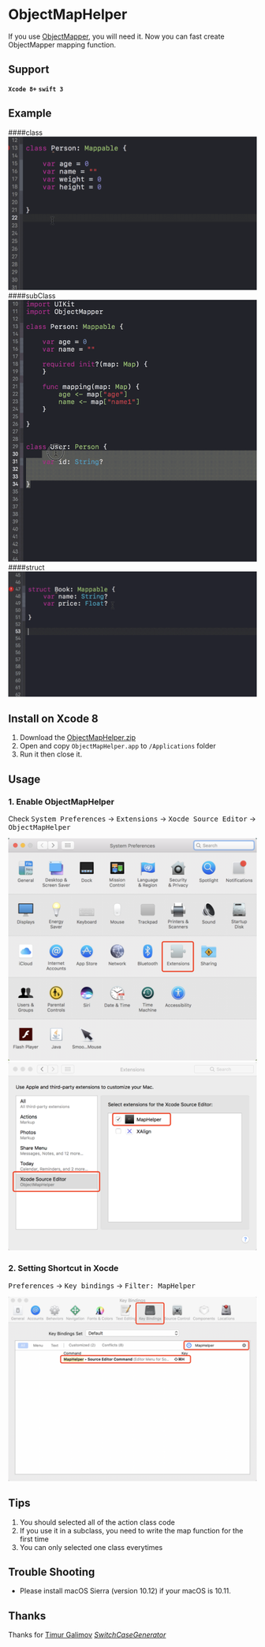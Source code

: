 # ObjectMapHelper


If you use [ObjectMapper](https://github.com/Hearst-DD/ObjectMapper), you will need it. Now you can fast create ObjectMapper mapping function.

## Support
**`Xcode 8+`**  **`swift 3`**


## Example
####class
![example](usage/example1.gif)
####subClass
![example](usage/example2.gif)
####struct
![example](usage/example3.gif)

## Install on Xcode 8
1. Download the [ObjectMapHelper.zip](https://github.com/is0bnd/ObjectMapHelper/blob/master/ObjectMapHelper.zip)
2. Open and copy `ObjectMapHelper.app` to `/Applications` folder
3. Run it then close it.

## Usage
### 1. Enable ObjectMapHelper
Check <kbd>System Preferences</kbd> -> <kbd>Extensions</kbd> -> <kbd>Xocde Source Editor</kbd> -> <kbd> ObjectMapHelper </kbd>

![usage1](usage/usage1.png)
![usage1](usage/usage2.png)

### 2. Setting Shortcut in Xocde 
<kbd>Preferences</kbd> -> <kbd>Key bindings</kbd> -> <kbd>Filter: MapHelper</kbd>

![usage3](usage/usage3.png)

## Tips
1. You should selected all of the action class code
2. If you use it in a subclass, you need to write the map function for the first time
3. You can only selected one class everytimes


## Trouble Shooting
* Please install macOS Sierra (version 10.12) if your macOS is 10.11.

## Thanks
Thanks for [Timur Galimov](https://github.com/timaktimak) [*SwitchCaseGenerator*](https://github.com/timaktimak/SwitchCaseGenerator)

